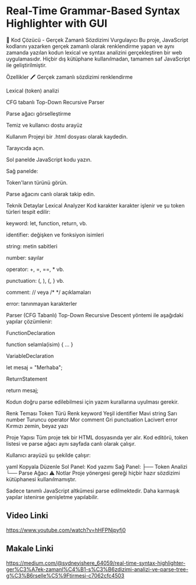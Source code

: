 # Real-Time Grammar-Based Syntax Highlighter with GUI
🎯 Kod Çözücü - Gerçek Zamanlı Sözdizimi Vurgulayıcı
Bu proje, JavaScript kodlarını yazarken gerçek zamanlı olarak renklendirme yapan ve aynı zamanda yazılan kodun lexical ve syntax analizini gerçekleştiren bir web uygulamasıdır. Hiçbir dış kütüphane kullanılmadan, tamamen saf JavaScript ile geliştirilmiştir.

 Özellikler
🖍 Gerçek zamanlı sözdizimi renklendirme

 Lexical (token) analizi

 CFG tabanlı Top-Down Recursive Parser

 Parse ağacı görselleştirme

 Temiz ve kullanıcı dostu arayüz

 Kullanım
Projeyi bir .html dosyası olarak kaydedin.

Tarayıcıda açın.

Sol panelde JavaScript kodu yazın.

Sağ panelde:

Token'ların türünü görün.

Parse ağacını canlı olarak takip edin.

 Teknik Detaylar
Lexical Analyzer
Kod karakter karakter işlenir ve şu token türleri tespit edilir:

keyword: let, function, return, vb.

identifier: değişken ve fonksiyon isimleri

string: metin sabitleri

number: sayılar

operator: +, =, ==, * vb.

punctuation: (, ), {, } vb.

comment: // veya /* */ açıklamaları

error: tanınmayan karakterler

Parser (CFG Tabanlı)
Top-Down Recursive Descent yöntemi ile aşağıdaki yapılar çözümlenir:

FunctionDeclaration

function selamla(isim) { ... }

VariableDeclaration

let mesaj = "Merhaba";

ReturnStatement

return mesaj;

Kodun doğru parse edilebilmesi için yazım kurallarına uyulması gerekir.

 Renk Teması
Token Türü	Renk
keyword	Yeşil
identifier	Mavi
string	Sarı
number	Turuncu
operator	Mor
comment	Gri
punctuation	Lacivert
error	Kırmızı zemin, beyaz yazı

 Proje Yapısı
Tüm proje tek bir HTML dosyasında yer alır. Kod editörü, token listesi ve parse ağacı aynı sayfada canlı olarak çalışır.


Kullanıcı arayüzü şu şekilde çalışır:

yaml
Kopyala
Düzenle
Sol Panel: Kod yazımı
Sağ Panel:
  ├── Token Analizi
  └── Parse Ağacı
⚠ Notlar
Proje yönergesi gereği hiçbir hazır sözdizimi kütüphanesi kullanılmamıştır.

Sadece tanımlı JavaScript altkümesi parse edilmektedir. Daha karmaşık yapılar istenirse genişletme yapılabilir.

## Video Linki
https://www.youtube.com/watch?v=hHFPNjpyfj0

## Makale Linki
https://medium.com/@sydneyishere_64059/real-time-syntax-highlighter-ger%C3%A7ek-zamanl%C4%B1-s%C3%B6zdizimi-analizi-ve-parse-tree-g%C3%B6rselle%C5%9Ftirmesi-c7062cfc4503


